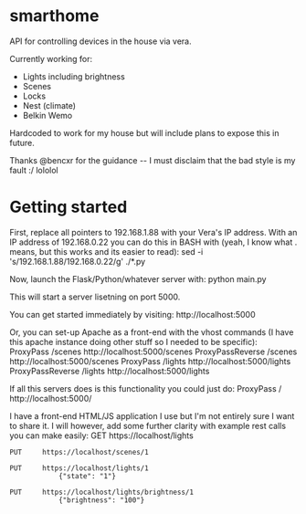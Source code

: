 smarthome
===========

API for controlling devices in the house via vera.

Currently working for:
* Lights including brightness
* Scenes
* Locks
* Nest (climate)
* Belkin Wemo

Hardcoded to work for my house but will include plans to expose this in future.

Thanks @bencxr for the guidance -- I must disclaim that the bad style is my fault :/ lololol

Getting started
===========
First, replace all pointers to 192.168.1.88 with your Vera's IP address.
With an IP address of 192.168.0.22 you can do this in BASH with (yeah, I know what . means, but this works and its easier to read):
		sed -i 's/192.168.1.88/192.168.0.22/g' ./*.py

Now, launch the Flask/Python/whatever server with:
		python main.py
		
This will start a server lisetning on port 5000.

You can get started immediately by visiting:
		http://localhost:5000
	
Or, you can set-up Apache as a front-end with the vhost commands (I have this apache instance doing other stuff so I needed to be specific):
		ProxyPass /scenes http://localhost:5000/scenes
        ProxyPassReverse /scenes http://localhost:5000/scenes
        ProxyPass /lights http://localhost:5000/lights
        ProxyPassReverse /lights http://localhost:5000/lights

If all this servers does is this functionality you could just do:
		ProxyPass / http://localhost:5000/
		
I have a front-end HTML/JS application I use but I'm not entirely sure I want to share it. I will however, add some further clarity with example rest calls you can make easily:
	GET		https://localhost/lights
	
	PUT		https://localhost/scenes/1
	
	PUT		https://localhost/lights/1
				{"state": "1"}
				
	PUT		https://localhost/lights/brightness/1
				{"brightness": "100"}